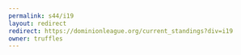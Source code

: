 ```yaml
---
permalink: s44/i19
layout: redirect
redirect: https://dominionleague.org/current_standings?div=i19
owner: truffles
---
```

